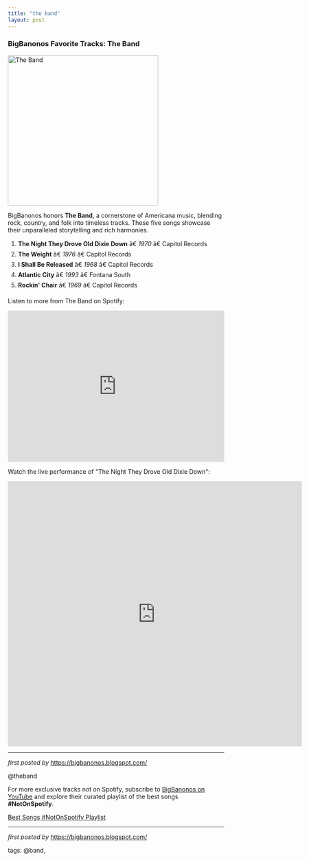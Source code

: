```yaml
---
title: "the band"
layout: post
---
```

<h3>BigBanonos Favorite Tracks: The Band</h3>
<div class="separator" > <a href="https://upload.wikimedia.org/wikipedia/commons/8/89/The_Band_%281969%29.png"> <img alt="The Band" border="0" height="350" src="https://upload.wikimedia.org/wikipedia/commons/8/89/The_Band_%281969%29.png" /> </a>
</div> <p>BigBanonos honors <strong>The Band</strong>, a cornerstone of Americana music, blending rock, country, and folk into timeless tracks. These five songs showcase their unparalleled storytelling and rich harmonies.</p> <ol> <li><strong>The Night They Drove Old Dixie Down</strong> â€ <em>1970</em> â€ Capitol Records</li> <li><strong>The Weight</strong> â€ <em>1976</em> â€ Capitol Records</li> <li><strong>I Shall Be Released</strong> â€ <em>1968</em> â€ Capitol Records</li> <li><strong>Atlantic City</strong> â€ <em>1993</em> â€ Fontana South</li> <li><strong>Rockin' Chair</strong> â€ <em>1969</em> â€ Capitol Records</li>
</ol> <p>Listen to more from The Band on Spotify:</p>
<iframe src="https://open.spotify.com/embed/playlist/5LtH2152BFUS6YRsltcr1W?utm_source=generator" width="100%" height="352" frameBorder="0" allowfullscreen="" allow="autoplay; clipboard-write; encrypted-media; fullscreen; picture-in-picture" loading="lazy"></iframe> <p>Watch the live performance of "The Night They Drove Old Dixie Down":</p>
<iframe width="685" height="617" src="https://www.youtube.com/embed/P_gblCF1Jx0" title="The Night They Drove Old Dixie Down (Live At The Academy Of Music, New York, 1971 / Remastered)" frameborder="0" allow="accelerometer; autoplay; clipboard-write; encrypted-media; gyroscope; picture-in-picture; web-share" referrerpolicy="strict-origin-when-cross-origin" allowfullscreen></iframe> <hr />
<p><em>first posted by</em> <a href="https://bigbanonos.blogspot.com/" rel="noopener" target="_new">https://bigbanonos.blogspot.com/</a></p> <!-- Tags -->
<p>@theband</p>


<!--Subscribe and Playlist Links-->
<div>
    <p>For more exclusive tracks not on Spotify, subscribe to <a href="https://www.youtube.com/@BigBanonos" target="_blank">BigBanonos on YouTube</a> and explore their curated playlist of the best songs <strong>#NotOnSpotify</strong>.</p>
    <p><a href="https://www.youtube.com/playlist?list=PLtuNtuTatqI0kFahUCbtbfenC_ET5O_tr" target="_blank">Best Songs #NotOnSpotify Playlist<br /></a></p></div>

<hr />

<p><em>first posted by</em> <a href="https://bigbanonos.blogspot.com/" rel="noopener" target="_new">https://bigbanonos.blogspot.com/</a></p>

<p>tags: @band,</p>
